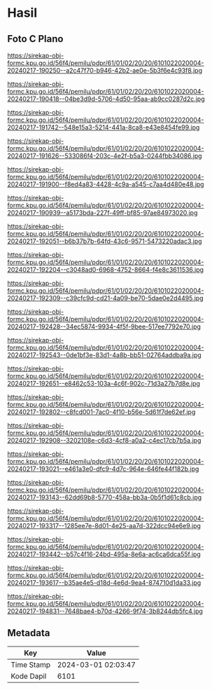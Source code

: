 # Hasil

## Foto C Plano

https://sirekap-obj-formc.kpu.go.id/56f4/pemilu/pdpr/61/01/02/20/20/6101022020004-20240217-190250--a2c47f70-b946-42b2-ae0e-5b3f6e4c93f8.jpg

https://sirekap-obj-formc.kpu.go.id/56f4/pemilu/pdpr/61/01/02/20/20/6101022020004-20240217-190418--04be3d9d-5706-4d50-95aa-ab9cc0287d2c.jpg

https://sirekap-obj-formc.kpu.go.id/56f4/pemilu/pdpr/61/01/02/20/20/6101022020004-20240217-191742--548e15a3-5214-441a-8ca8-e43e8454fe99.jpg

https://sirekap-obj-formc.kpu.go.id/56f4/pemilu/pdpr/61/01/02/20/20/6101022020004-20240217-191626--533086f4-203c-4e2f-b5a3-0244fbb34086.jpg

https://sirekap-obj-formc.kpu.go.id/56f4/pemilu/pdpr/61/01/02/20/20/6101022020004-20240217-191900--f8ed4a83-4428-4c9a-a545-c7aa4d480e48.jpg

https://sirekap-obj-formc.kpu.go.id/56f4/pemilu/pdpr/61/01/02/20/20/6101022020004-20240217-190939--a5173bda-227f-49ff-bf85-97ae84973020.jpg

https://sirekap-obj-formc.kpu.go.id/56f4/pemilu/pdpr/61/01/02/20/20/6101022020004-20240217-192051--b6b37b7b-64fd-43c6-9571-5473220adac3.jpg

https://sirekap-obj-formc.kpu.go.id/56f4/pemilu/pdpr/61/01/02/20/20/6101022020004-20240217-192204--c3048ad0-6968-4752-8664-f4e8c3611536.jpg

https://sirekap-obj-formc.kpu.go.id/56f4/pemilu/pdpr/61/01/02/20/20/6101022020004-20240217-192309--c39cfc9d-cd21-4a09-be70-5dae0e2d4495.jpg

https://sirekap-obj-formc.kpu.go.id/56f4/pemilu/pdpr/61/01/02/20/20/6101022020004-20240217-192428--34ec5874-9934-4f5f-9bee-517ee7792e70.jpg

https://sirekap-obj-formc.kpu.go.id/56f4/pemilu/pdpr/61/01/02/20/20/6101022020004-20240217-192543--0de1bf3e-83d1-4a8b-bb51-02764addba9a.jpg

https://sirekap-obj-formc.kpu.go.id/56f4/pemilu/pdpr/61/01/02/20/20/6101022020004-20240217-192651--e8462c53-103a-4c6f-902c-71d3a27b7d8e.jpg

https://sirekap-obj-formc.kpu.go.id/56f4/pemilu/pdpr/61/01/02/20/20/6101022020004-20240217-192802--c8fcd001-7ac0-4f10-b56e-5d61f7de62ef.jpg

https://sirekap-obj-formc.kpu.go.id/56f4/pemilu/pdpr/61/01/02/20/20/6101022020004-20240217-192908--3202108e-c6d3-4cf8-a0a2-c4ec17cb7b5a.jpg

https://sirekap-obj-formc.kpu.go.id/56f4/pemilu/pdpr/61/01/02/20/20/6101022020004-20240217-193021--e461a3e0-dfc9-4d7c-964e-646fe44f182b.jpg

https://sirekap-obj-formc.kpu.go.id/56f4/pemilu/pdpr/61/01/02/20/20/6101022020004-20240217-193143--62dd69b8-5770-458a-bb3a-0b5f1d61c8cb.jpg

https://sirekap-obj-formc.kpu.go.id/56f4/pemilu/pdpr/61/01/02/20/20/6101022020004-20240217-193317--1285ee7e-8d01-4e25-aa7d-322dcc94e6e9.jpg

https://sirekap-obj-formc.kpu.go.id/56f4/pemilu/pdpr/61/01/02/20/20/6101022020004-20240217-193442--b57c4f16-24bd-495a-8e6a-ac6ca6dca55f.jpg

https://sirekap-obj-formc.kpu.go.id/56f4/pemilu/pdpr/61/01/02/20/20/6101022020004-20240217-193617--b35ae4e5-d18d-4e6d-9ea4-874710d1da33.jpg

https://sirekap-obj-formc.kpu.go.id/56f4/pemilu/pdpr/61/01/02/20/20/6101022020004-20240217-194831--7648bae4-b70d-4266-9f74-3b8244db5fc4.jpg


## Metadata

| Key        | Value               |
| ---------- | ------------------- |
| Time Stamp | 2024-03-01 02:03:47 |
| Kode Dapil | 6101                |



